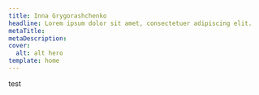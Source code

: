 ```yaml
---
title: Inna Grygorashchenko
headline: Lorem ipsum dolor sit amet, consectetuer adipiscing elit.
metaTitle: 
metaDescription: 
cover: 
  alt: alt hero
template: home
---
```

test
